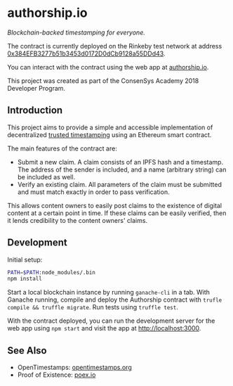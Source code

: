 # authorship.io

*Blockchain-backed timestamping for everyone.*

The contract is currently deployed on the Rinkeby test network at address
[0x384EFB3277b51b3453d0172D0dCb9128a55DDd43](https://rinkeby.etherscan.io/address/0x384efb3277b51b3453d0172d0dcb9128a55ddd43).

You can interact with the contract using the web app at [authorship.io](https://authorship.io).

This project was created as part of the ConsenSys Academy 2018 Developer
Program.

## Introduction

This project aims to provide a simple and accessible implementation of
decentralized
[trusted timestamping](https://en.wikipedia.org/wiki/Trusted_timestamping)
using an Ethereum smart contract.

The main features of the contract are:
* Submit a new claim. A claim consists of an IPFS hash and a timestamp.
The address of the sender is included, and a name (arbitrary string) can be
included as well.
* Verify an existing claim. All parameters of the claim must be submitted and
must match exactly in order to pass verification.

This allows content owners to easily post claims to the existence of digital
content at a certain point in time. If these claims can be easily verified, then
it lends credibility to the content owners' claims.

## Development

Initial setup:

```bash
PATH=$PATH:node_modules/.bin
npm install
```

Start a local blockchain instance by running `ganache-cli` in a tab.
With Ganache running, compile and deploy the Authorship contract with
`trufle compile && truffle migrate`.
Run tests using `truffle test`.

With the contract deployed, you can run the development server for the web app
using `npm start` and visit the app at [http://localhost:3000](http://localhost:3000).

## See Also

* OpenTimestamps: [opentimestamps.org](https://opentimestamps.org/)
* Proof of Existence: [poex.io](https://poex.io/)

